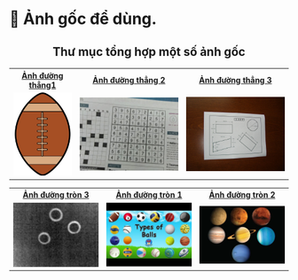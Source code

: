 # 🤖 Ảnh gốc để dùng.

<div align="center">
  <h2>Thư mục tổng hợp một số ảnh gốc</h2>
  <p><em></em></p>

<table>
  <tr>
    <th><a href="https://github.com/MyDreamIsHere0511/ComputerVision/blob/main/images/Picture/ball1.jpg">Ảnh đường thẳng1</a></th>
    <th><a href="https://github.com/MyDreamIsHere0511/ComputerVision/blob/main/images/Picture/sudoku.jpg">Ảnh đường thẳng 2</th>
    <th><a href="https://github.com/MyDreamIsHere0511/ComputerVision/blob/main/images/Picture/hinhkhoi.jpg">Ảnh đường thẳng 3</th>
  </tr>
  <tr>
    <td><img src="Picture/ball1.jpg" width="200"></td>
    <td><img src="Picture/sudoku.jpg" width="400"></td>
    <td><img src="Picture/hinhkhoi.jpg" width="400"></td>
  </tr>
</table>

<table>
  <tr>
    <th><a href="https://github.com/MyDreamIsHere0511/ComputerVision/blob/main/images/Picture/planet.webp">Ảnh đường tròn 3</a></th>
    <th><a href="https://github.com/MyDreamIsHere0511/ComputerVision/blob/main/images/Picture/ball2.png">Ảnh đường tròn 1</th>
    <th><a href="https://github.com/MyDreamIsHere0511/ComputerVision/blob/main/images/Picture/circle1.jpg">Ảnh đường tròn 2</th>
  </tr>
  <tr>
    <td><img src="Picture/ball2.png" width="400"></td>
    <td><img src="Picture/circle1.jpg" width="400"></td>
    <td><img src="Picture/planet.webp" width="400"></td>    
  </tr>
</table>
